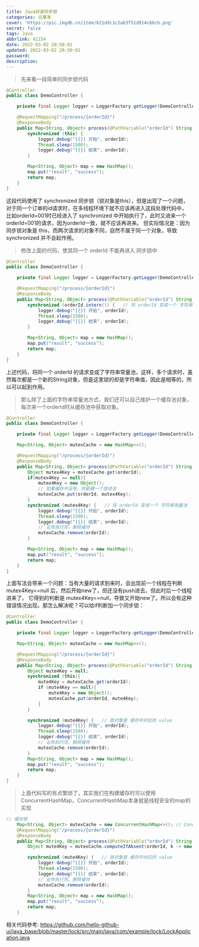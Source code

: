 ```yaml
---
title: Java封装同步锁
categories: 记事本
cover: 'https://pic.imgdb.cn/item/621ddc1c2ab3f51d914c66cb.png'
secret: false
tags: Java
abbrlink: 42154
date: 2022-03-02 20:50:01
updated: 2022-03-02 20:50:01
password:
description:
---
```


> 先来看一段简单的同步锁代码
```java
@Controller
public class DemoController {

    private final Logger logger = LoggerFactory.getLogger(DemoController.class);

    @RequestMapping("/process/{orderId}")
    @ResponseBody
    public Map<String, Object> process(@PathVariable("orderId") String orderId) throws Exception {
        synchronized (this) {
            logger.debug("[{}] 开始", orderId);
            Thread.sleep(1500);
            logger.debug("[{}] 结束", orderId);
        }

        Map<String, Object> map = new HashMap();
        map.put("result", "success");
        return map;
    }
}
```
这段代码使用了 synchronized 同步锁（锁对象是this），但是出现了一个问题，对于同一个订单的id请求时，在多线程环境下就不应该再进入这段处理代码中，
比如orderId=001时已经进入了 synchronized 中开始执行了，此时又进来一个 orderId=001的请求，因为orderId一致，就不应该再进来。
但实际情况是：因为同步锁对象是 this，而两次请求的对象不同，自然不属于同一个对象，导致 synchronized 并不会起作用。

> 修改上面的代码，使其同一个 orderId 不能再进入 同步锁中
```java
@Controller
public class DemoController {

    private final Logger logger = LoggerFactory.getLogger(DemoController.class);

    @RequestMapping("/process/{orderId}")
    @ResponseBody
    public Map<String, Object> process(@PathVariable("orderId") String orderId) throws Exception {
        synchronized (orderId.intern()) {   // 将 orderId 变成一个 字符串常量池
            logger.debug("[{}] 开始", orderId);
            Thread.sleep(1500);
            logger.debug("[{}] 结束", orderId);
        }

        Map<String, Object> map = new HashMap();
        map.put("result", "success");
        return map;
    }
}
```
上述代码，将同一个 orderId 的请求变成了字符串常量池，这样，多个请求时，虽然每次都是一个新的String对象，但是这里锁的却是字符串值，因此是相等的，所以可以起到作用。

> 那么除了上面的字符串常量池方式，我们还可以自己维护一个缓存池对象，每次来一个orderId时从缓存池中获取对象。
```java
@Controller
public class DemoController {

    private final Logger logger = LoggerFactory.getLogger(DemoController.class);

    Map<String, Object> mutexCache = new HashMap<>();

    @RequestMapping("/process/{orderId}")
    @ResponseBody
    public Map<String, Object> process(@PathVariable("orderId") String orderId) throws Exception {
        Object mutex4Key = mutexCache.get(orderId);
        if(mutex4Key == null){
            mutex4Key = new Object();
            // 如果缓存中没有，则新建一个放进去
            mutexCache.put(orderId, mutex4Key);
        }
        synchronized (mutex4Key) {   // 将 orderId 变成一个 字符串常量池
            logger.debug("[{}] 开始", orderId);
            Thread.sleep(1500);
            logger.debug("[{}] 结束", orderId);
            // 业务执行完，删除缓存
            mutexCache.remove(orderId);
        }

        Map<String, Object> map = new HashMap();
        map.put("result", "success");
        return map;
    }
}
```
上面写法会带来一个问题：当有大量的请求到来时，会出现前一个线程在判断 mutex4Key==null 后，然后开始new了，但还没有push进去，但此时后一个线程进来了，
它得到的判断是 mutex4Key==null，导致又开始new了。所以会有这种错误情况出现。那怎么解决呢？可以给if判断加一个同步锁：
```java
@Controller
public class DemoController {

    private final Logger logger = LoggerFactory.getLogger(DemoController.class);

    Map<String, Object> mutexCache = new HashMap<>();

    @RequestMapping("/process/{orderId}")
    @ResponseBody
    public Map<String, Object> process(@PathVariable("orderId") String orderId) throws Exception {
        Object mute4Key = null;
        synchronized (this){
            mute4Key = mutexCache.get(orderId);
            if (mute4Key == null){
                mute4Key = new Object();
                mutexCache.put(orderId, mute4Key);
            }
        }

        synchronized (mute4Key) {   // 锁对象是 缓存中对应的 value
            logger.debug("[{}] 开始", orderId);
            Thread.sleep(1500);
            logger.debug("[{}] 结束", orderId);
            // 业务执行完，删除缓存
            mutexCache.remove(orderId);
        }
        Map<String, Object> map = new HashMap();
        map.put("result", "success");
        return map;
    }
}
```

> 上面代码写的有点繁琐了，其实我们在构建缓存时可以使用 ConcurrentHashMap，ConcurrentHashMap本身就是线程安全的map的实现
```java
// 缓存锁
    Map<String, Object> mutexCache = new ConcurrentHashMap<>(); // ConcurrentHashMap 线程安全的
    @RequestMapping("/process/{orderId}")
    @ResponseBody
    public Map<String, Object> process(@PathVariable("orderId") String orderId) throws Exception {
        Object mute4Key = mutexCache.computeIfAbsent(orderId, k -> new Object());

        synchronized (mute4Key) {   // 锁对象是 缓存中对应的 value
            logger.debug("[{}] 开始", orderId);
            Thread.sleep(1500);
            logger.debug("[{}] 结束", orderId);
            // 业务执行完，删除缓存
            mutexCache.remove(orderId);
        }
        Map<String, Object> map = new HashMap();
        map.put("result", "success");
        return map;
    }
```

相关代码参考: https://github.com/hello-github-ui/java_base/blob/master/lock/src/main/java/com/example/lock/LockApplication.java
